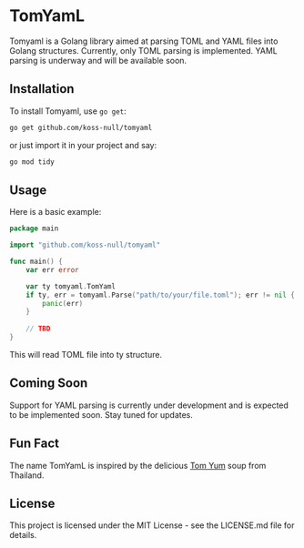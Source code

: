 
# TomYamL

Tomyaml is a Golang library aimed at parsing TOML and YAML files into Golang structures. Currently, only TOML parsing is implemented. YAML parsing is underway and will be available soon.

## Installation

To install Tomyaml, use `go get`:

```bash
go get github.com/koss-null/tomyaml
```

or just import it in your project and say: 
```bash
go mod tidy
```

## Usage

Here is a basic example: 

```go
package main

import "github.com/koss-null/tomyaml"

func main() {
    var err error

    var ty tomyaml.TomYaml
    if ty, err = tomyaml.Parse("path/to/your/file.toml"); err != nil {
        panic(err)
    }
    
    // TBD
}
```

This will read TOML file into ty structure. 

## Coming Soon

Support for YAML parsing is currently under development and is expected to be implemented soon. Stay tuned for updates.

## Fun Fact
The name TomYamL is inspired by the delicious [Tom Yum](https://en.wikipedia.org/wiki/Tom_yum) soup from Thailand.

## License
This project is licensed under the MIT License - see the LICENSE.md file for details.
